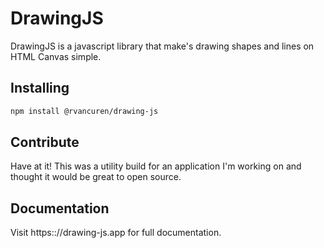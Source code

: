 # DrawingJS

DrawingJS is a javascript library that make's drawing shapes and lines on HTML Canvas simple.

## Installing

```bash
npm install @rvancuren/drawing-js
```

## Contribute

Have at it! This was a utility build for an application I'm working on and thought it would be great to open source. 

## Documentation

Visit https:://drawing-js.app for full documentation.